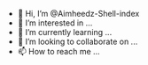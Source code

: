 - 👋 Hi, I’m @Aimheedz-Shell-index
- 👀 I’m interested in ...
- 🌱 I’m currently learning ...
- 💞️ I’m looking to collaborate on ...
- 📫 How to reach me ...

<!---
Aimheedz-Shell-index/Aimheedz-Shell-index is a ✨ special ✨ repository because its `README.md` (this file) appears on your GitHub profile.
You can click the Preview link to take a look at your changes.
--->
